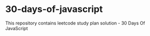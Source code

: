# 30-days-of-javascript
This repository contains leetcode study plan solution - 30 Days Of JavaScript
